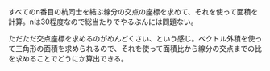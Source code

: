 すべてのn番目の杭同士を結ぶ線分の交点の座標を求めて、それを使って面積を計算。nは30程度なので総当たりでやるぶんには問題ない。

ただただ交点座標を求めるのがめんどくさい、という感じ。ベクトル外積を使って三角形の面積を求められるので、それを使って面積比から線分の交点までの比を求めることでどうにか算出できる。
